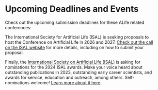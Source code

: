 # Upcoming Deadlines and Events

Check out the upcoming submission deadlines for these ALife related conferences:

The International Society for Artificial Life (ISAL) is seeking proposals to host the Conference on Artificial Life in 2026 and 2027. [Check out the call on the ISAL website](https://alife.org/alife-2026-and-2027-call-for-proposals-to-host-conferences/) for more details, including on how to submit your proposal.

Finally, the [International Society on Artificial Life (ISAL)](https://alife.org/) is asking for nominations for the 2024 ISAL awards. Make your voice heard about outstanding publications in 2023, outstanding early career scientists, and awards for service, education and outreach, among others. Self-nominations welcome! [Learn more about it here](https://alife.org/2024-isal-awards-nomination-form/).
